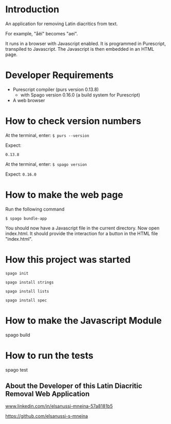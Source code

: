 # Introduction
An application for removing Latin diacritics from text.

For example, "åëí" becomes "aei".

It runs in a browser with Javascript enabled. It is programmed in Purescript, transpiled to Javascript. The Javascript is then embedded in an HTML page.

# Developer Requirements
 - Purescript compiler (purs version 0.13.8)
   - with Spago version 0.16.0 (a build system for Purescript)
 - A web browser

# How to check version numbers
At the terminal, enter: 
`$ purs --version`

Expect:

`0.13.8`

At the terminal, enter: 
`$ spago version`

Expect:
`0.16.0`

# How to make the web page
Run the following command
```
$ spago bundle-app
```

You should now have a Javascript file in the current directory. 
Now open index.html.
It should provide the interaction for a button in the HTML file "index.html".


# How this project was started
`spago init`

`spago install strings`

`spago install lists`

`spago install spec`

# How to make the Javascript Module
spago build

# How to run the tests
spago test

## About the Developer of this Latin Diacritic Removal Web Application
www.linkedin.com/in/elsanussi-mneina-57a8181b5

https://github.com/elsanussi-s-mneina